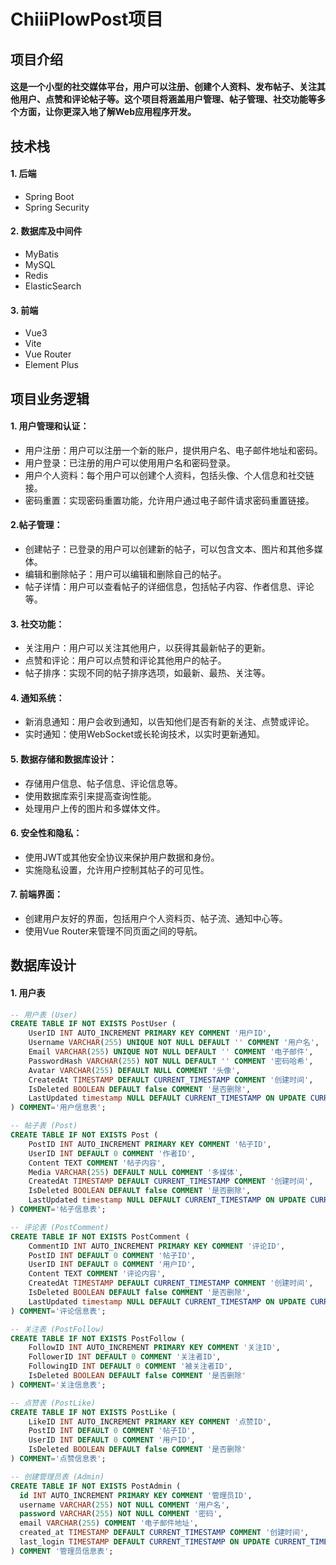 # ChiiiPlowPost项目


## 项目介绍
#### 这是一个小型的社交媒体平台，用户可以注册、创建个人资料、发布帖子、关注其他用户、点赞和评论帖子等。这个项目将涵盖用户管理、帖子管理、社交功能等多个方面，让你更深入地了解Web应用程序开发。

## 技术栈

#### 1. 后端

- Spring Boot
- Spring Security

#### 2. 数据库及中间件
- MyBatis
- MySQL
- Redis
- ElasticSearch

#### 3. 前端
- Vue3
- Vite
- Vue Router
- Element Plus

## 项目业务逻辑
#### 1. 用户管理和认证：

- 用户注册：用户可以注册一个新的账户，提供用户名、电子邮件地址和密码。
- 用户登录：已注册的用户可以使用用户名和密码登录。
- 用户个人资料：每个用户可以创建个人资料，包括头像、个人信息和社交链接。
- 密码重置：实现密码重置功能，允许用户通过电子邮件请求密码重置链接。

#### 2.帖子管理：
- 创建帖子：已登录的用户可以创建新的帖子，可以包含文本、图片和其他多媒体。
- 编辑和删除帖子：用户可以编辑和删除自己的帖子。
- 帖子详情：用户可以查看帖子的详细信息，包括帖子内容、作者信息、评论等。

#### 3. 社交功能：
- 关注用户：用户可以关注其他用户，以获得其最新帖子的更新。
- 点赞和评论：用户可以点赞和评论其他用户的帖子。
- 帖子排序：实现不同的帖子排序选项，如最新、最热、关注等。

#### 4. 通知系统：
- 新消息通知：用户会收到通知，以告知他们是否有新的关注、点赞或评论。
- 实时通知：使用WebSocket或长轮询技术，以实时更新通知。

#### 5. 数据存储和数据库设计：
- 存储用户信息、帖子信息、评论信息等。
- 使用数据库索引来提高查询性能。
- 处理用户上传的图片和多媒体文件。

#### 6. 安全性和隐私：
- 使用JWT或其他安全协议来保护用户数据和身份。
- 实施隐私设置，允许用户控制其帖子的可见性。

#### 7. 前端界面：
- 创建用户友好的界面，包括用户个人资料页、帖子流、通知中心等。
- 使用Vue Router来管理不同页面之间的导航。

## 数据库设计


#### 1. 用户表
```sql
-- 用户表 (User)
CREATE TABLE IF NOT EXISTS PostUser (
    UserID INT AUTO_INCREMENT PRIMARY KEY COMMENT '用户ID',
    Username VARCHAR(255) UNIQUE NOT NULL DEFAULT '' COMMENT '用户名',
    Email VARCHAR(255) UNIQUE NOT NULL DEFAULT '' COMMENT '电子邮件',
    PasswordHash VARCHAR(255) NOT NULL DEFAULT '' COMMENT '密码哈希',
    Avatar VARCHAR(255) DEFAULT NULL COMMENT '头像',
    CreatedAt TIMESTAMP DEFAULT CURRENT_TIMESTAMP COMMENT '创建时间',
    IsDeleted BOOLEAN DEFAULT false COMMENT '是否删除',
    LastUpdated timestamp NULL DEFAULT CURRENT_TIMESTAMP ON UPDATE CURRENT_TIMESTAMP COMMENT '修改时间'
) COMMENT='用户信息表';

-- 帖子表 (Post)
CREATE TABLE IF NOT EXISTS Post (
    PostID INT AUTO_INCREMENT PRIMARY KEY COMMENT '帖子ID',
    UserID INT DEFAULT 0 COMMENT '作者ID',
    Content TEXT COMMENT '帖子内容',
    Media VARCHAR(255) DEFAULT NULL COMMENT '多媒体',
    CreatedAt TIMESTAMP DEFAULT CURRENT_TIMESTAMP COMMENT '创建时间',
    IsDeleted BOOLEAN DEFAULT false COMMENT '是否删除',
    LastUpdated timestamp NULL DEFAULT CURRENT_TIMESTAMP ON UPDATE CURRENT_TIMESTAMP COMMENT '修改时间'
) COMMENT='帖子信息表';

-- 评论表 (PostComment)
CREATE TABLE IF NOT EXISTS PostComment (
    CommentID INT AUTO_INCREMENT PRIMARY KEY COMMENT '评论ID',
    PostID INT DEFAULT 0 COMMENT '帖子ID',
    UserID INT DEFAULT 0 COMMENT '用户ID',
    Content TEXT COMMENT '评论内容',
    CreatedAt TIMESTAMP DEFAULT CURRENT_TIMESTAMP COMMENT '创建时间',
    IsDeleted BOOLEAN DEFAULT false COMMENT '是否删除',
    LastUpdated timestamp NULL DEFAULT CURRENT_TIMESTAMP ON UPDATE CURRENT_TIMESTAMP COMMENT '修改时间'
) COMMENT='评论信息表';

-- 关注表 (PostFollow)
CREATE TABLE IF NOT EXISTS PostFollow (
    FollowID INT AUTO_INCREMENT PRIMARY KEY COMMENT '关注ID',
    FollowerID INT DEFAULT 0 COMMENT '关注者ID',
    FollowingID INT DEFAULT 0 COMMENT '被关注者ID',
    IsDeleted BOOLEAN DEFAULT false COMMENT '是否删除'
) COMMENT='关注信息表';

-- 点赞表 (PostLike)
CREATE TABLE IF NOT EXISTS PostLike (
    LikeID INT AUTO_INCREMENT PRIMARY KEY COMMENT '点赞ID',
    PostID INT DEFAULT 0 COMMENT '帖子ID',
    UserID INT DEFAULT 0 COMMENT '用户ID',
    IsDeleted BOOLEAN DEFAULT false COMMENT '是否删除'
) COMMENT='点赞信息表';

-- 创建管理员表 (Admin)
CREATE TABLE IF NOT EXISTS PostAdmin (
  id INT AUTO_INCREMENT PRIMARY KEY COMMENT '管理员ID',
  username VARCHAR(255) NOT NULL COMMENT '用户名',
  password VARCHAR(255) NOT NULL COMMENT '密码',
  email VARCHAR(255) COMMENT '电子邮件地址',
  created_at TIMESTAMP DEFAULT CURRENT_TIMESTAMP COMMENT '创建时间',
  last_login TIMESTAMP DEFAULT CURRENT_TIMESTAMP ON UPDATE CURRENT_TIMESTAMP COMMENT '最后登录时间'
) COMMENT '管理员信息表';

```
